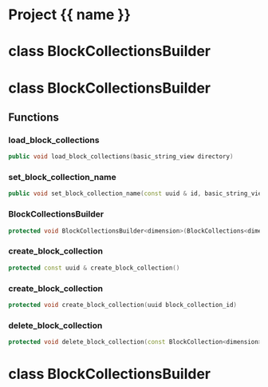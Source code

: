 <script setup>
import {useRoute} from 'vitepress'
const {path} = useRoute()
const tokens = path.split('/')
const words = tokens[2].split('-');
for (let i = 0; i < words.length; i++) {
    words[i] = words[i].charAt(0).toUpperCase() + words[i].slice(1);
    words[i] = words[i].replace('geode', 'Geode')
}
const name = words.join('-');
</script>
# Project {{ name }}

# class BlockCollectionsBuilder


# class BlockCollectionsBuilder


## Functions

### load_block_collections

```cpp
public void load_block_collections(basic_string_view directory)
```


### set_block_collection_name

```cpp
public void set_block_collection_name(const uuid & id, basic_string_view name)
```


### BlockCollectionsBuilder

```cpp
protected void BlockCollectionsBuilder<dimension>(BlockCollections<dimension> & collections)
```


### create_block_collection

```cpp
protected const uuid & create_block_collection()
```


### create_block_collection

```cpp
protected void create_block_collection(uuid block_collection_id)
```


### delete_block_collection

```cpp
protected void delete_block_collection(const BlockCollection<dimension> & collection)
```




# class BlockCollectionsBuilder



